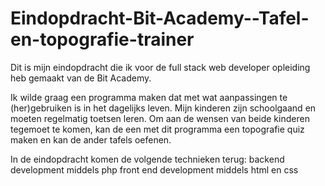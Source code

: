 # Eindopdracht-Bit-Academy--Tafel-en-topografie-trainer

Dit is mijn eindopdracht die ik voor de full stack web developer opleiding heb gemaakt van de Bit Academy.

Ik wilde graag een programma maken dat met wat aanpassingen te (her)gebruiken is in het dagelijks leven. Mijn kinderen zijn schoolgaand en moeten regelmatig toetsen leren.
Om aan de wensen van beide kinderen tegemoet te komen, kan de een met dit programma een topografie quiz maken en kan de ander tafels oefenen.

In de eindopdracht komen de volgende technieken terug:
backend development middels php
front end development middels html en css
